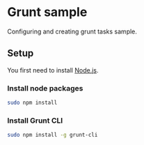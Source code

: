# Grunt sample

Configuring and creating grunt tasks sample.

## Setup

You first need to install [Node.js](http://nodejs.org/).

### Install node packages

```sh
sudo npm install
```

### Install Grunt CLI

```sh
sudo npm install -g grunt-cli
```
